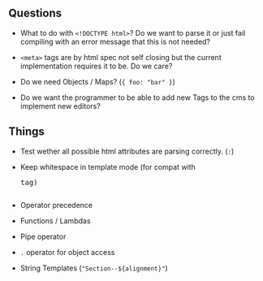 ## Questions

- What to do with `<!DOCTYPE html>`? Do we want to parse it or just fail compiling with an error message that this is
  not needed?

- `<meta>` tags are by html spec not self closing but the current implementation requires it to be. Do we care?

- Do we need Objects / Maps? (`{ foo: "bar" }`)

- Do we want the programmer to be able to add new Tags to the cms to implement new editors?

## Things

- Test wether all possible html attributes are parsing correctly. (`:`)

- Keep whitespace in template mode (for compat with <pre> tag)

- Operator precedence

- Functions / Lambdas

- Pipe operator

- `.` operator for object access

- String Templates (`"Section--${alignment}"`)
